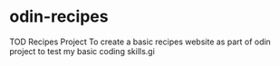# odin-recipes
TOD Recipes Project
To create a basic recipes website as part of odin project to test my basic coding skills.gi